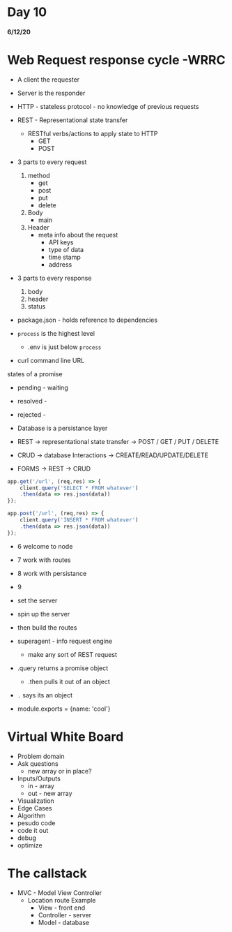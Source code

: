 # Day 10 
#### 6/12/20

# Web Request response cycle -WRRC
- A client the requester
- Server is the responder

- HTTP - stateless protocol - no knowledge of previous requests

- REST - Representational state transfer
    - RESTful verbs/actions to apply state to HTTP
        - GET
        - POST

- 3 parts to every request
    1. method
        - get
        - post
        - put
        - delete
    1. Body
        - main
    1. Header
        - meta info about the request
            - API keys
            - type of data
            - time stamp
            - address

- 3 parts to every response
    1. body
    1. header
    1. status

- package.json - holds reference to dependencies

- `process` is the highest level
    - .env is just below `process`

- curl command line URL

states of a promise
- pending - waiting
- resolved - 
- rejected - 

- Database is a persistance layer

- REST -> representational state transfer -> POST / GET / PUT / DELETE
- CRUD -> database Interactions -> CREATE/READ/UPDATE/DELETE
- FORMS -> REST -> CRUD
``` JavaScript
app.get('/url', (req,res) => {
    client.query('SELECT * FROM whatever')
    .then(data => res.json(data))
});

app.post('/url', (req,res) => {
    client.query('INSERT * FROM whatever')
    .then(data => res.json(data))
});
```

- 6 welcome to node
- 7 work with routes
- 8 work with persistance
- 9 

- set the server
- spin up the server
- then build the routes

- superagent - info request engine
    - make any sort of REST request

- .query returns a promise object
    - .then pulls it out of an object
 
- `.` says its an object

- module.exports = {name: 'cool'}

# Virtual White Board
- Problem domain
- Ask questions
    - new array or in place?
- Inputs/Outputs
    - in - array
    - out - new array
- Visualization
- Edge Cases
- Algorithm
- pesudo code 
- code it out
- debug 
- optimize

# The callstack
- MVC - Model View Controller
    - Location route Example
        - View - front end
        - Controller - server
        - Model - database
